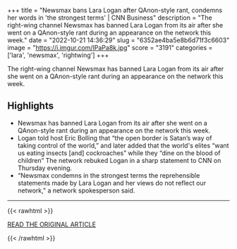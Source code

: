 +++
title = "Newsmax bans Lara Logan after QAnon-style rant, condemns her words in 'the strongest terms' | CNN Business"
description = "The right-wing channel Newsmax has banned Lara Logan from its air after she went on a QAnon-style rant during an appearance on the network this week."
date = "2022-10-21 14:36:29"
slug = "6352ae4ba5e8b6d71f3c6603"
image = "https://i.imgur.com/IPaPa8k.jpg"
score = "3191"
categories = ['lara', 'newsmax', 'rightwing']
+++

The right-wing channel Newsmax has banned Lara Logan from its air after she went on a QAnon-style rant during an appearance on the network this week.

## Highlights

- Newsmax has banned Lara Logan from its air after she went on a QAnon-style rant during an appearance on the network this week.
- Logan told host Eric Bolling that “the open border is Satan’s way of taking control of the world,” and later added that the world's elites “want us eating insects [and] cockroaches” while they “dine on the blood of children” The network rebuked Logan in a sharp statement to CNN on Thursday evening.
- “Newsmax condemns in the strongest terms the reprehensible statements made by Lara Logan and her views do not reflect our network," a network spokesperson said.

---

{{< rawhtml >}}
  <p class="article-category">
    <a target="_blank" href="https://www.cnn.com/2022/10/20/media/newsmax-lara-logan-ban/index.html">READ THE ORIGINAL ARTICLE</a>
  </p>
{{< /rawhtml >}}
